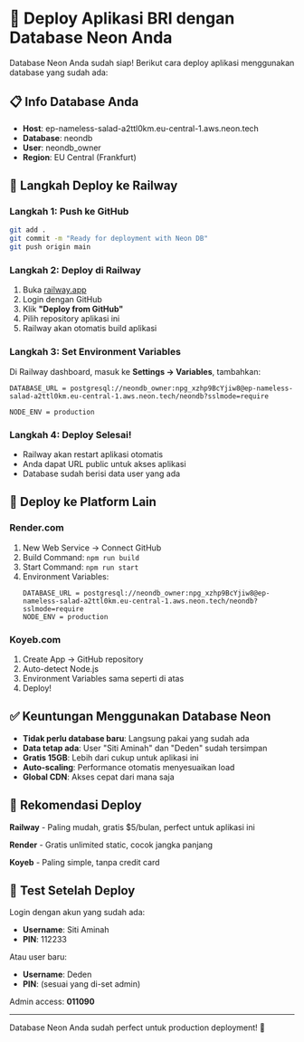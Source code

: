 # 🚀 Deploy Aplikasi BRI dengan Database Neon Anda

Database Neon Anda sudah siap! Berikut cara deploy aplikasi menggunakan database yang sudah ada:

## 📋 Info Database Anda
- **Host**: ep-nameless-salad-a2ttl0km.eu-central-1.aws.neon.tech
- **Database**: neondb
- **User**: neondb_owner
- **Region**: EU Central (Frankfurt)

## 🚀 Langkah Deploy ke Railway

### Langkah 1: Push ke GitHub
```bash
git add .
git commit -m "Ready for deployment with Neon DB"
git push origin main
```

### Langkah 2: Deploy di Railway
1. Buka [railway.app](https://railway.app)
2. Login dengan GitHub
3. Klik **"Deploy from GitHub"**
4. Pilih repository aplikasi ini
5. Railway akan otomatis build aplikasi

### Langkah 3: Set Environment Variables
Di Railway dashboard, masuk ke **Settings → Variables**, tambahkan:

```
DATABASE_URL = postgresql://neondb_owner:npg_xzhp9BcYjiw8@ep-nameless-salad-a2ttl0km.eu-central-1.aws.neon.tech/neondb?sslmode=require

NODE_ENV = production
```

### Langkah 4: Deploy Selesai!
- Railway akan restart aplikasi otomatis
- Anda dapat URL public untuk akses aplikasi
- Database sudah berisi data user yang ada

## 🔄 Deploy ke Platform Lain

### Render.com
1. New Web Service → Connect GitHub
2. Build Command: `npm run build`
3. Start Command: `npm run start`
4. Environment Variables:
   ```
   DATABASE_URL = postgresql://neondb_owner:npg_xzhp9BcYjiw8@ep-nameless-salad-a2ttl0km.eu-central-1.aws.neon.tech/neondb?sslmode=require
   NODE_ENV = production
   ```

### Koyeb.com
1. Create App → GitHub repository
2. Auto-detect Node.js
3. Environment Variables sama seperti di atas
4. Deploy!

## ✅ Keuntungan Menggunakan Database Neon

- **Tidak perlu database baru**: Langsung pakai yang sudah ada
- **Data tetap ada**: User "Siti Aminah" dan "Deden" sudah tersimpan
- **Gratis 15GB**: Lebih dari cukup untuk aplikasi ini
- **Auto-scaling**: Performance otomatis menyesuaikan load
- **Global CDN**: Akses cepat dari mana saja

## 🎯 Rekomendasi Deploy

**Railway** - Paling mudah, gratis $5/bulan, perfect untuk aplikasi ini

**Render** - Gratis unlimited static, cocok jangka panjang

**Koyeb** - Paling simple, tanpa credit card

## 🔗 Test Setelah Deploy

Login dengan akun yang sudah ada:
- **Username**: Siti Aminah
- **PIN**: 112233

Atau user baru:
- **Username**: Deden  
- **PIN**: (sesuai yang di-set admin)

Admin access: **011090**

---

Database Neon Anda sudah perfect untuk production deployment! 🎉